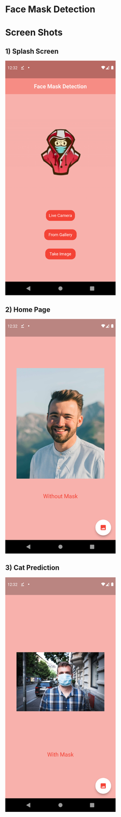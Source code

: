 # Face Mask Detection

# Screen Shots

## 1) Splash Screen
<img src="screen_shots/1.png" width="350">

## 2) Home Page
<img src="screen_shots/2.png" width="350">

## 3) Cat Prediction
<img src="screen_shots/3.png" width="350">
